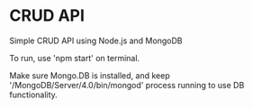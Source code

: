 <h1>CRUD API</h1>

<p>Simple CRUD API using Node.js and MongoDB</p>

<p>To run, use 'npm start' on terminal.</p>

<p>Make sure Mongo.DB is installed, and keep '/MongoDB/Server/4.0/bin/mongod' process running to use DB functionality.</p>
